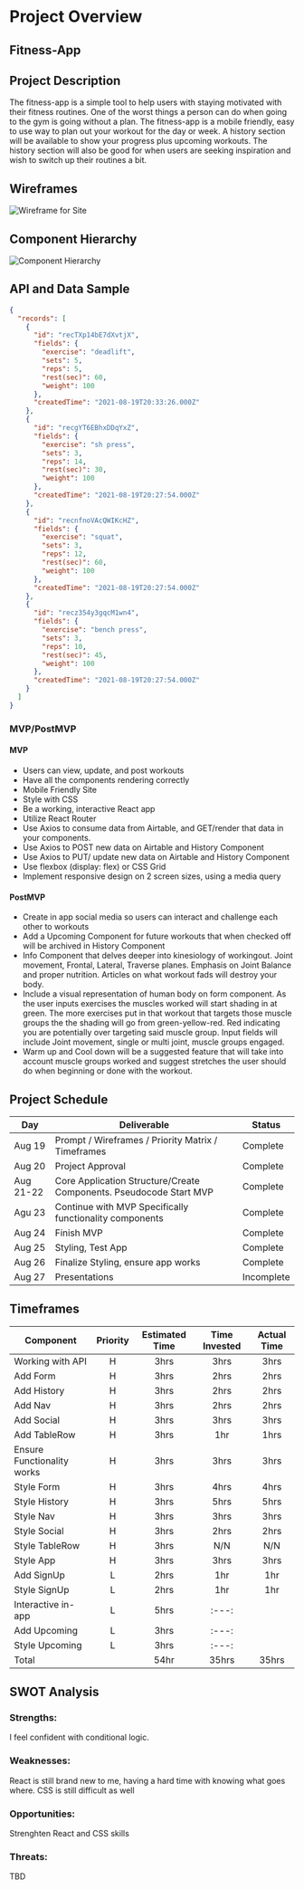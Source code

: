 # Project Overview

## Fitness-App

## Project Description

The fitness-app is a simple tool to help users with staying motivated with their fitness routines. One of the worst things a person can do when going to the gym is going without a plan. The fitness-app is a mobile friendly, easy to use way to plan out your workout for the day or week. A history section will be available to show your progress plus upcoming workouts. The history section will also be good for when users are seeking inspiration and wish to switch up their routines a bit.

## Wireframes

![Wireframe for Site](./fitness-app.png)

## Component Hierarchy

![Component Hierarchy](./ComponentHierarchy1.png)

## API and Data Sample

```json
{
  "records": [
    {
      "id": "recTXp14bE7dXvtjX",
      "fields": {
        "exercise": "deadlift",
        "sets": 5,
        "reps": 5,
        "rest(sec)": 60,
        "weight": 100
      },
      "createdTime": "2021-08-19T20:33:26.000Z"
    },
    {
      "id": "recgYT6EBhxDDqYxZ",
      "fields": {
        "exercise": "sh press",
        "sets": 3,
        "reps": 14,
        "rest(sec)": 30,
        "weight": 100
      },
      "createdTime": "2021-08-19T20:27:54.000Z"
    },
    {
      "id": "recnfnoVAcQWIKcHZ",
      "fields": {
        "exercise": "squat",
        "sets": 3,
        "reps": 12,
        "rest(sec)": 60,
        "weight": 100
      },
      "createdTime": "2021-08-19T20:27:54.000Z"
    },
    {
      "id": "recz354y3gqcM1wn4",
      "fields": {
        "exercise": "bench press",
        "sets": 3,
        "reps": 10,
        "rest(sec)": 45,
        "weight": 100
      },
      "createdTime": "2021-08-19T20:27:54.000Z"
    }
  ]
}
```

### MVP/PostMVP

#### MVP

- Users can view, update, and post workouts
- Have all the components rendering correctly
- Mobile Friendly Site
- Style with CSS
- Be a working, interactive React app
- Utilize React Router
- Use Axios to consume data from Airtable, and GET/render that data in your components.
- Use Axios to POST new data on Airtable and History Component
- Use Axios to PUT/ update new data on Airtable and History Component
- Use flexbox (display: flex) or CSS Grid
- Implement responsive design on 2 screen sizes, using a media query

#### PostMVP

- Create in app social media so users can interact and challenge each other to workouts
- Add a Upcoming Component for future workouts that when checked off will be archived in History Component
- Info Component that delves deeper into kinesiology of workingout. Joint movement, Frontal, Lateral, Traverse planes. Emphasis on Joint Balance and proper nutrition. Articles on what workout fads will destroy your body.
- Include a visual representation of human body on form component. As the user inputs exercises the muscles worked will start shading in at green. The more exercises put in that workout that targets those muscle groups the the shading will go from green-yellow-red. Red indicating you are potentially over targeting said muscle group. Input fields will include Joint movement, single or multi joint, muscle groups engaged.
- Warm up and Cool down will be a suggested feature that will take into account muscle groups worked and suggest stretches the user should do when beginning or done with the workout.

## Project Schedule

| Day       | Deliverable                                                        | Status     |
| --------- | ------------------------------------------------------------------ | ---------- |
| Aug 19    | Prompt / Wireframes / Priority Matrix / Timeframes                 | Complete   |
| Aug 20    | Project Approval                                                   | Complete   |
| Aug 21-22 | Core Application Structure/Create Components. Pseudocode Start MVP | Complete   |
| Agu 23    | Continue with MVP Specifically functionality components            | Complete   |
| Aug 24    | Finish MVP                                                         | Complete   |
| Aug 25    | Styling, Test App                                                  | Complete   |
| Aug 26    | Finalize Styling, ensure app works                                 | Complete   |
| Aug 27    | Presentations                                                      | Incomplete |

## Timeframes

| Component                  | Priority | Estimated Time | Time Invested | Actual Time |
| -------------------------- | :------: | :------------: | :-----------: | :---------: |
| Working with API           |    H     |      3hrs      |     3hrs      |    3hrs     |
| Add Form                   |    H     |      3hrs      |     2hrs      |    2hrs     |
| Add History                |    H     |      3hrs      |     2hrs      |    2hrs     |
| Add Nav                    |    H     |      3hrs      |     2hrs      |    2hrs     |
| Add Social                 |    H     |      3hrs      |     3hrs      |    3hrs     |
| Add TableRow               |    H     |      3hrs      |      1hr      |    1hrs     |
| Ensure Functionality works |    H     |      3hrs      |     3hrs      |    3hrs     |
| Style Form                 |    H     |      3hrs      |     4hrs      |    4hrs     |
| Style History              |    H     |      3hrs      |     5hrs      |    5hrs     |
| Style Nav                  |    H     |      3hrs      |     3hrs      |    3hrs     |
| Style Social               |    H     |      3hrs      |     2hrs      |    2hrs     |
| Style TableRow             |    H     |      3hrs      |      N/N      |     N/N     |
| Style App                  |    H     |      3hrs      |     3hrs      |    3hrs     |
| Add SignUp                 |    L     |      2hrs      |      1hr      |     1hr     |
| Style SignUp               |    L     |      2hrs      |      1hr      |     1hr     |
| Interactive in-app         |    L     |      5hrs      |     :---:     |             |
| Add Upcoming               |    L     |      3hrs      |     :---:     |             |
| Style Upcoming             |    L     |      3hrs      |     :---:     |             |
| Total                      |          |      54hr      |     35hrs     |    35hrs    |

## SWOT Analysis

### Strengths:

I feel confident with conditional logic.

### Weaknesses:

React is still brand new to me, having a hard time with knowing what goes where.
CSS is still difficult as well

### Opportunities:

Strenghten React and CSS skills

### Threats:

TBD
